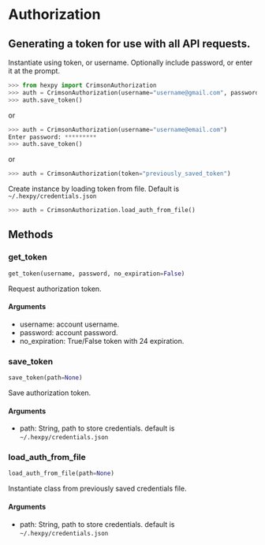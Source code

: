 Authorization
=============

## Generating a token for use with all API requests.

Instantiate using token, or username. Optionally include password, or enter it at the prompt.
```python
>>> from hexpy import CrimsonAuthorization
>>> auth = CrimsonAuthorization(username="username@gmail.com", password="secretpassword")
>>> auth.save_token()
```
or
```python
>>> auth = CrimsonAuthorization(username="username@email.com")
Enter password: *********
>>> auth.save_token()
```
or
```python
>>> auth = CrimsonAuthorization(token="previously_saved_token")
```
Create instance by loading token from file.  Default is `~/.hexpy/credentials.json`
```python
>>> auth = CrimsonAuthorization.load_auth_from_file()
```

## Methods

### get_token

```python
get_token(username, password, no_expiration=False)
```

Request authorization token.
#### Arguments

* username: account username.
* password: account password.
* no_expiration: True/False token with 24 expiration.

### save_token
```python
save_token(path=None)
```
Save authorization token.
#### Arguments
* path: String, path to store credentials. default is `~/.hexpy/credentials.json`

### load_auth_from_file
```python
load_auth_from_file(path=None)
```
Instantiate class from previously saved credentials file.
#### Arguments
* path: String, path to store credentials. default is `~/.hexpy/credentials.json`
